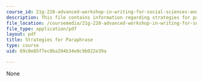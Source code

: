 ```yaml
---
course_id: 21g-228-advanced-workshop-in-writing-for-social-sciences-and-architecture-els-spring-2007
description: This file contains information regarding strategies for paraphrase.
file_location: /coursemedia/21g-228-advanced-workshop-in-writing-for-social-sciences-and-architecture-els-spring-2007/69c0e85f7ec8ba204b34e0c9b022e39a_MIT21G.228S07_strategies.pdf
file_type: application/pdf
layout: pdf
title: Strategies for Paraphrase
type: course
uid: 69c0e85f7ec8ba204b34e0c9b022e39a

---
```

None